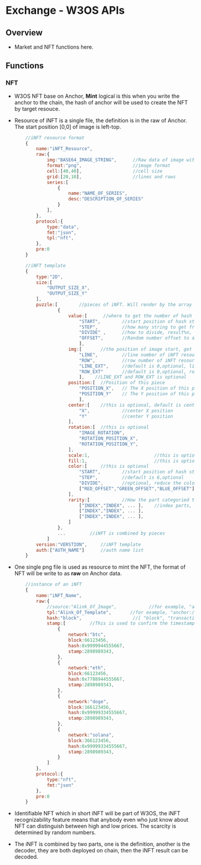 # Exchange - W3OS APIs

## Overview

- Market and NFT functions here.

## Functions

### NFT

- W3OS NFT base on Anchor, **Mint** logical is this when you write the anchor to the chain, the hash of anchor will be used to create the NFT by target resouce.

- Resource of iNFT is a single file, the definition is in the raw of Anchor. The start position [0,0] of image is left-top.

    ```Javascript
        //iNFT resource format
        {
            name:"iNFT_Resource",
            raw:{
                img:"BASE64_IMAGE_STRING",      //Raw data of image without prefix
                format:"png",                   //image format
                cell:[40,40],                   //cell size
                grid:[20,10],                   //lines and rows
                series:[
                    {
                        name:"NAME_OF_SERIES",
                        desc:"DESCRIPTION_OF_SERIES"
                    }
                ],
            },
            protocol:{
                type:"data",
                fmt:"json",
                tpl:"nft",
            },
            pre:0
        }
    ```

    ```Javascript
        //iNFT template
        {
            type:"2D",
            size:[
                "OUTPUT_SIZE_X",
                "OUTPUT_SIZE_Y"
            ],
            puzzle:[        //pieces of iNFT. Will render by the array order, 0 is the background
                    {
                        value:[      //where to get the number of hash
                            "START",        //start position of hash string
                            "STEP",         //how many string to get from
                            "DIVIDE" ,      //how to divide, result%n, the value of "n"
                            "OFFSET",       //Random number offset to avoid same result
                            ],
                        img:[       //the position of image start, get by order, related ti "hash"
                            "LINE",         //line number of iNFT resource
                            "ROW",          //row number of iNFT resource
                            "LINE_EXT",     //default is 0,optional, line extend 
                            "ROW_EXT"       //default is 0,optional, row extend 
                            ],    //LINE_EXT and ROW_EXT is optional
                        position:[  //Position of this piece
                            "POSITION_X",   // The X position of this piece on iNFT
                            "POSITION_Y"    // The Y position of this piece on iNFT
                            ],
                        center:[    //this is optional, default is center of cell
                            "X",            //center X position        
                            "Y"             //center Y position     
                        ],
                        rotation:[  //this is optional 
                            "IMAGE_ROTATION",
                            "ROTATION_POSITION_X",
                            "ROTATION_POSITION_Y",
                        ],      
                        scale:1,                        //this is optional        
                        fill:1,                         //this is optional, wether fill the empty background     
                        color:[     //this is optional
                            "START",        //start position of hash string 
                            "STEP",         //default is 6,optional
                            "DIVIDE",       //optional, reduce the color amount. 
                            ["RED_OFFSET","GREEN_OFFSET","BLUE_OFFSET"]     //optional, adjust the color
                        ],
                        rarity:[            //How the part categoried to series. Parts can be multi used.
                            ["INDEX","INDEX", ... ],    //index parts, such as [0,2,3]
                            ["INDEX","INDEX", ... ],
                            ["INDEX","INDEX", ... ],
                        ]
                    },
                    ...         //iNFT is combined by pieces
                ]
            version:"VERSTION",     //iNFT template
            auth:["AUTH_NAME"]      //auth name list
        }
    ```

- One single png file is used as resource to mint the NFT, the format of NFT will be write to as **raw** on Anchor data.

    ```Javascript
        //instance of an iNFT
        {
            name:"iNFT_Name",
            raw:{
                //source:"Alink_Of_Image",            //for example, "anchor://flamingo/23412"
                tpl:"Alink_Of_Template",       //for example, "anchor://colorful/23445"
                hash:"block",                   //[ "block", "transaction", "function" ]
                stamp:[         //This is used to confirm the timestamp of iNFT
                    {
                        network:"btc",
                        block:66123456,
                        hash:0x9999944555667,
                        stamp:2898989343,
                    },
                    {
                        network:"eth",
                        block:66123456,
                        hash:0x7788944555667,
                        stamp:2898989343,
                    },
                    {
                        network:"doge",
                        block:166123456,
                        hash:0x99999334555667,
                        stamp:2898989343,
                    },
                    {
                        network:"solana",
                        block:366123456,
                        hash:0x99999334555667,
                        stamp:2898989343,
                    }
                ]
            },
            protocol:{
                type:"nft",
                fmt:"json"
            },
            pre:0
        }
    ```

- Identifiable NFT which in short iNFT will be part of W3OS, the iNFT recognizability feature  means that anybody even who just know about NFT can distinguish between high and low prices. The scarcity is determined by random numbers.

- The iNFT is combined by two parts, one is the definition, another is the decoder, they are both deployed on chain, then the iNFT result can be decoded.